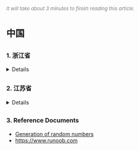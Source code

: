 
<font color=gray size=2>*It will take about 3 minutes to finish reading this article.*</font>

# **<font size=5 >中国</font>**
 

## **<font size=3 >1. 浙江省</font>**
 
<details>
  <summary>Details</summary>
 1.1 杭州 
<strong> Example Code </strong>
```Swift 
let faceCount = 6
let randomResult = Int(arc4random()) % faceCount + 1
```
1.2 温州 
1.3 宁波 
 
</details>

## **<font size=3 >2. 江苏省</font>**
<details>
<summary>Details</summary>

</details>

## **<font size=3 >3. Reference Documents</font>**
* [Generation of random numbers](https://www.baidu.com/)
* <https://www.runoob.com>
